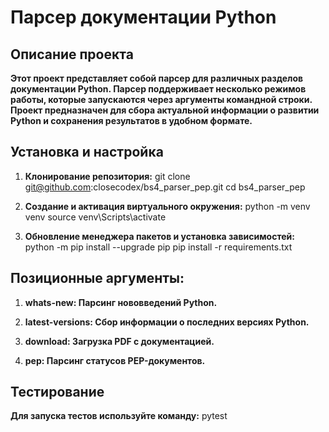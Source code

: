 # Парсер документации Python

## Описание проекта

**Этот проект представляет собой парсер для различных разделов документации Python. Парсер поддерживает несколько режимов работы, которые запускаются через аргументы командной строки. Проект предназначен для сбора актуальной информации о развитии Python и сохранения результатов в удобном формате.**

## Установка и настройка

1. **Клонирование репозитория:**
    git clone git@github.com:closecodex/bs4_parser_pep.git
    cd bs4_parser_pep

2. **Создание и активация виртуального окружения:**
    python -m venv venv
    source venv\Scripts\activate

3. **Обновление менеджера пакетов и установка зависимостей:**
   python -m pip install --upgrade pip
   pip install -r requirements.txt

## Позиционные аргументы:

1. **whats-new: Парсинг нововведений Python.**

2. **latest-versions: Сбор информации о последних версиях Python.**

3. **download: Загрузка PDF с документацией.**

4. **pep: Парсинг статусов PEP-документов.**

## Тестирование

**Для запуска тестов используйте команду:**
    pytest

